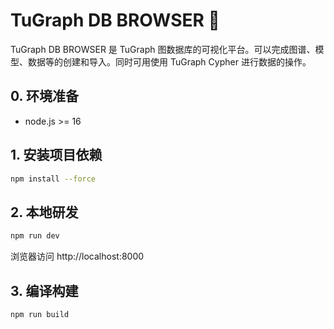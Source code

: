 # TuGraph DB BROWSER 🔗

TuGraph DB BROWSER 是 TuGraph 图数据库的可视化平台。可以完成图谱、模型、数据等的创建和导入。同时可用使用 TuGraph Cypher 进行数据的操作。

## 0. 环境准备

- node.js >= 16

## 1. 安装项目依赖

```bash
npm install --force
```

## 2. 本地研发

```bash
npm run dev
```

浏览器访问 http://localhost:8000

## 3. 编译构建

```bash
npm run build
```
